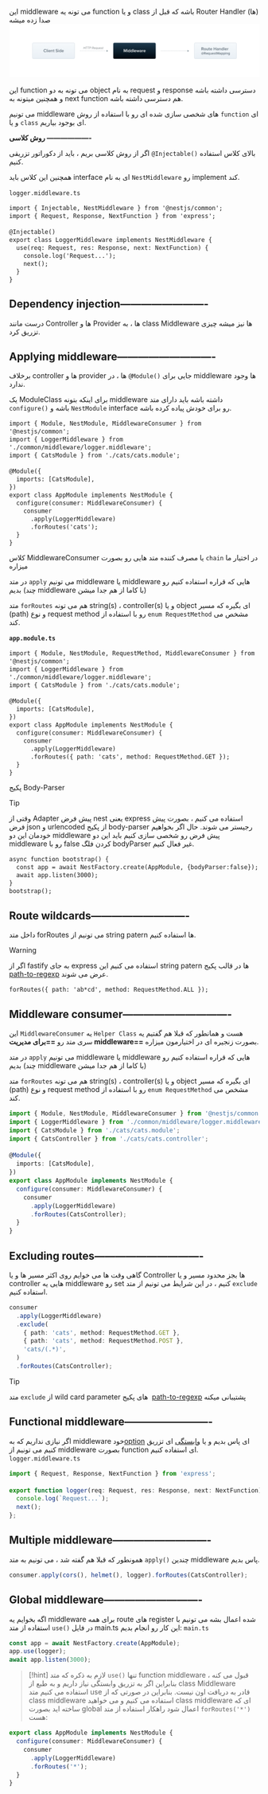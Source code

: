 این middleware می تونه یه function و یا class باشه که قبل از Router Handler (ها) صدا زده میشه
![img-01.png (1481×314) (raw.githubusercontent.com)](https://raw.githubusercontent.com/SoroushMomtahan/Notes/main/01%20-%20EcmaScript/NestJs/OverView/05%20-%20Middlewares/Images/img-01.png)

این function می تونه به دو object به نام request و response دسترسی داشته باشه و همچنین میتونه به next function هم دسترسی داشته باشه.

می تونیم middleware های شخصی سازی شده ای رو با استفاده از روش `function` ای و یا `class` ای بوجود بیاریم.

**روش کلاسی ——————-**

اگر از روش کلاسی بریم ، باید از دکوراتور تزریقی `@Injectable()` بالای کلاس استفاده کنیم.

همچنین این کلاس باید interface ای به نام `NestMiddleware` رو implement کند.

`logger.middleware.ts`

```tsx
import { Injectable, NestMiddleware } from '@nestjs/common';
import { Request, Response, NextFunction } from 'express';

@Injectable()
export class LoggerMiddleware implements NestMiddleware {
  use(req: Request, res: Response, next: NextFunction) {
    console.log('Request...');
    next();
  }
}

```

## **Dependency injection————————-**

درست مانند Controller ها و Provider ها ، به class Middleware ها نیز میشه چیزی تزریق کرد.

## **Applying middleware—————————-**

برخلاف controller ها و provider ها ، در `@Module()` جایی برای middleware ها وجود ندارد.

یک ModuleClass برای اینکه بتونه middleware داشته باشه باید دارای متد `configure()` باشه و `NestModule` interface رو برای خودش پیاده کرده باشه.

```tsx
import { Module, NestModule, MiddlewareConsumer } from '@nestjs/common';
import { LoggerMiddleware } from './common/middleware/logger.middleware';
import { CatsModule } from './cats/cats.module';

@Module({
  imports: [CatsModule],
})
export class AppModule implements NestModule {
  configure(consumer: MiddlewareConsumer) {
    consumer
      .apply(LoggerMiddleware)
      .forRoutes('cats');
  }
}
```

کلاس MiddlewareConsumer یا مصرف کننده متد هایی رو بصورت `chain` در اختیار ما میزاره

در متد `apply` می تونیم middleware یا middleware هایی که قراره استفاده کنیم رو بدیم (چند middleware با کاما از هم جدا میشن)

متد `forRoutes` هم می تونه string(s) ، controller(s) و یا object ای بگیره که مسیر (path) و نوع request method رو با استفاده از `enum RequestMethod` مشخص می کند.

**`app.module.ts`**

```tsx
import { Module, NestModule, RequestMethod, MiddlewareConsumer } from '@nestjs/common';
import { LoggerMiddleware } from './common/middleware/logger.middleware';
import { CatsModule } from './cats/cats.module';

@Module({
  imports: [CatsModule],
})
export class AppModule implements NestModule {
  configure(consumer: MiddlewareConsumer) {
    consumer
      .apply(LoggerMiddleware)
      .forRoutes({ path: 'cats', method: RequestMethod.GET });
  }
}
```

پکیج Body-Parser
>[!tip]
>وقتی از Adapter پیش فرض nest یعنی express استفاده می کنیم ، بصورت پیش فرض json و urlencoded از پکیج body-parser رجیستر می شوند. حال اگر بخواهیم خودمان این دو middleware پیش فرض رو شخصی سازی کنیم باید این دو middleware رو با false کردن فلگ bodyParser غیر فعال کنیم.
```tsx
async function bootstrap() {
  const app = await NestFactory.create(AppModule, {bodyParser:false});
  await app.listen(3000);
}
bootstrap();
```

## **Route wildcards—————————-**

داخل متد forRoutes می تونیم از string patern ها استفاده کنیم.

>[!warning]
>اگر از fastify به جای express استفاده می کنیم این string patern ها در قالب پکیج [path-to-regexp](https://github.com/pillarjs/path-to-regexp#parameters) عرض می شوند.

```tsx
forRoutes({ path: 'ab*cd', method: RequestMethod.ALL });
```

## **Middleware consumer——————————-**
این `MiddlewareConsumer` یه `Helper Class` هست و همانطور که قبلا هم گفتیم یه سری متد رو **==برای مدیریت middleware==**  بصورت زنجیره ای در اختیارمون میزاره.

در متد `apply` می تونیم middleware یا middleware هایی که قراره استفاده کنیم رو بدیم (چند middleware با کاما از هم جدا میشن)

متد `forRoutes` هم می تونه string(s) ، controller(s) و یا object ای بگیره که مسیر (path) و نوع request method رو با استفاده از `enum RequestMethod` مشخص می کند.
```typescript
import { Module, NestModule, MiddlewareConsumer } from '@nestjs/common';
import { LoggerMiddleware } from './common/middleware/logger.middleware';
import { CatsModule } from './cats/cats.module';
import { CatsController } from './cats/cats.controller';

@Module({
  imports: [CatsModule],
})
export class AppModule implements NestModule {
  configure(consumer: MiddlewareConsumer) {
    consumer
      .apply(LoggerMiddleware)
      .forRoutes(CatsController);
  }
}
```

## **Excluding routes——————————-**
گاهی وقت ها می خوایم روی اکثر مسیر ها و یا Controller ها بجز محدود مسیر و یا controller هایی یه middleware رو set کنیم ، در این شرایط می تونیم از متد `exclude` استفاده کنیم.
```typescript
consumer
  .apply(LoggerMiddleware)
  .exclude(
    { path: 'cats', method: RequestMethod.GET },
    { path: 'cats', method: RequestMethod.POST },
    'cats/(.*)',
  )
  .forRoutes(CatsController);
```
>[!tip]
>متد `exclude` از wild card parameter های پکیج  [path-to-regexp](https://github.com/pillarjs/path-to-regexp#parameters) پشتیبانی میکنه

## **Functional middleware————————-**
اگر نیازی نداریم که به middleware خود<u>option</u> ای پاس بدیم و یا <u>وابستگی</u> ای تزریق کنیم می تونیم از middleware بصورت function ای استفاده کنیم.
`logger.middleware.ts`
```typescript
import { Request, Response, NextFunction } from 'express';

export function logger(req: Request, res: Response, next: NextFunction) {
  console.log(`Request...`);
  next();
};
```

## **Multiple middleware—————————-**
همونطور که قبلا هم گفته شد ، می تونیم به متد `apply()` چندین middleware پاس بدیم.
```typescript
consumer.apply(cors(), helmet(), logger).forRoutes(CatsController);
```

## **Global middleware—————————-**
اگه بخوایم یه middleware برای همه route های register شده اعمال بشه می تونیم با استفاده از متد `use()` در فایل main.ts این کار رو انجام بدیم:
`main.ts`
```typescript
const app = await NestFactory.create(AppModule);
app.use(logger);
await app.listen(3000);
```
>[!hint]
>لازم به ذکره که متد `use()` تنها function middleware قبول می کنه ، بنابراین اگر به تزریق وابستگی نیاز داریم و به طبع از class Middleware استفاده می کنیم متد use قادر به دریافت اون نیست.
>بنابراین در صورتی که از class middleware استفاده می کنیم و می خواهید class middleware ای که ساخته اید بصورت global اعمال شود راهکار استفاده از متد `forRoutes('*')` هست:
```typescript
export class AppModule implements NestModule {
  configure(consumer: MiddlewareConsumer) {
    consumer
      .apply(LoggerMiddleware)
      .forRoutes('*');
  }
}
```
